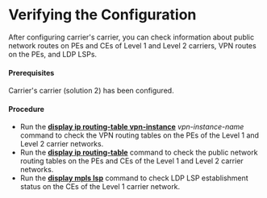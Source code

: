 Verifying the Configuration
===========================

After configuring carrier's carrier, you can check information about public network routes on PEs and CEs of Level 1 and Level 2 carriers, VPN routes on the PEs, and LDP LSPs.

#### Prerequisites

Carrier's carrier (solution 2) has been configured.


#### Procedure

* Run the [**display ip routing-table vpn-instance**](cmdqueryname=display+ip+routing-table+vpn-instance) *vpn-instance-name* command to check the VPN routing tables on the PEs of the Level 1 and Level 2 carrier networks.
* Run the [**display ip routing-table**](cmdqueryname=display+ip+routing-table) command to check the public network routing tables on the PEs and CEs of the Level 1 and Level 2 carrier networks.
* Run the [**display mpls lsp**](cmdqueryname=display+mpls+lsp) command to check LDP LSP establishment status on the CEs of the Level 1 carrier network.